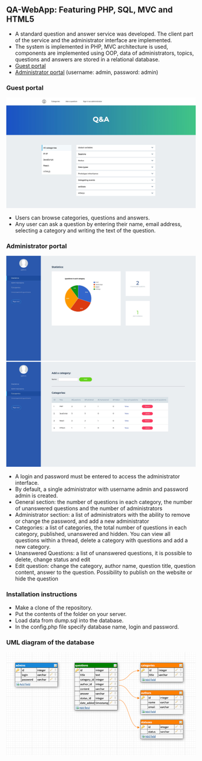 ## QA-WebApp: Featuring PHP, SQL, MVC and HTML5

+ A standard question and answer service was developed. The client part of the service and the administrator interface are implemented.
+ The system is implemented in PHP, MVC architecture is used, components are implemented using OOP, data of administrators, topics, questions and answers are stored in a relational database.
+ [Guest portal](http://begethost7.beget.tech/faq/index.php?c=front&a=categories&categoryId=all)
+ [Administrator portal](http://begethost7.beget.tech/faq/index.php) (username: admin, password: admin)

### Guest portal
![Guest portal](./resources/clientInt.jpg)

+ Users can browse categories, questions and answers.
+ Any user can ask a question by entering their name, email address, selecting a category and writing the text of the question.

### Administrator portal
![Administrator portal 1](./resources/admin_1.jpg)
![Administrator portal 2](./resources/admin_2.jpg)
+ A login and password must be entered to access the administrator interface.
+ By default, a single administrator with username admin and password admin is created.
+ General section: the number of questions in each category, the number of unanswered questions and the number of administrators
+ Administrator section: a list of administrators with the ability to remove or change the password, and add a new administrator
+ Categories: a list of categories, the total number of questions in each category, published, unanswered and hidden. You can view all questions within a thread, delete a category with questions and add a new category.
+ Unanswered Questions: a list of unanswered questions, it is possible to delete, change status and edit
+ Edit question: change the category, author name, question title, question content, answer to the question. Possibility to publish on the website or hide the question

### Installation instructions
+ Make a clone of the repository.
+ Put the contents of the folder on your server.
+ Load data from dump.sql into the database.
+ In the config.php file specify database name, login and password.

### UML diagram of the database
![UML diagram of the database](./resources/uml.jpg)